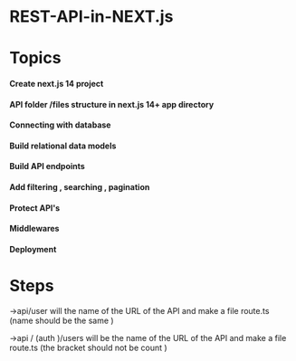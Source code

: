 # REST-API-in-NEXT.js

<h1>Topics</h1>
<h4>Create next.js 14 project</h4>
<h4>API folder /files structure in next.js 14+ app directory</h4>
<h4>Connecting with database </h4>
<h4>Build relational data models </h4>
<h4>Build API endpoints </h4>
<h4>Add filtering , searching , pagination </h4>
<h4>Protect API's</h4>
<h4>Middlewares </h4>
<h4>Deployment </h4>

<h1>Steps </h1>
->api/user will the name of the URL of the API and make a file route.ts
(name should be the same )

->api / (auth )/users will be the name of the URL of the API and make a file route.ts
(the bracket should not be count )
